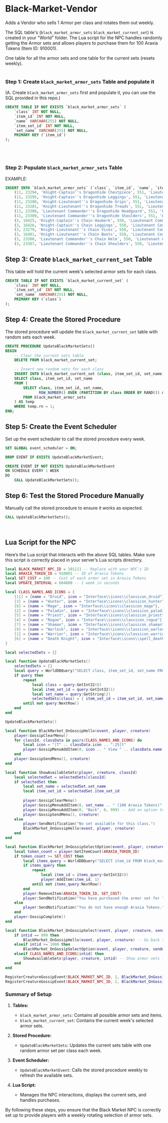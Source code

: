 # Black-Market-Vendor

Adds a Vendor who sells 1 Armor per class and rotates them out weekly.

The SQL table's (`black_market_armor_sets` `black_market_current_set`) is created in your "World" folder. The Lua script for the NPC handles randomly getting the Armor sets and allows players to purchase them for 100 Araxia Tokens (Item ID: 910001).


One table for all the armor sets and one table for the current sets (resets weekly).
<br>
<br>
### Step 1: Create `black_market_armor_sets` Table and populate it
(A. Create `black_market_armor_sets` first and populate it, you can use the SQL provided in this repo.)

```sql
CREATE TABLE IF NOT EXISTS `black_market_armor_sets` (
    `class` INT NOT NULL,
    `item_id` INT NOT NULL,
    `name` VARCHAR(255) NOT NULL,
    `item_set_id` INT NOT NULL,
    `set_name` VARCHAR(255) NOT NULL,
    PRIMARY KEY (`item_id`)
);
```
<br>
<br>

### Step 2: Populate `black_market_armor_sets` Table

EXAMPLE:

```sql
INSERT INTO `black_market_armor_sets` (`class`, `item_id`, `name`, `item_set_id`, `set_name`) VALUES
    (11, 23294, 'Knight-Captain''s Dragonhide Chestpiece', 551, 'Lieutenant Commander''s Refuge'),
    (11, 23295, 'Knight-Captain''s Dragonhide Leggings', 551, 'Lieutenant Commander''s Refuge'),
    (11, 23280, 'Knight-Lieutenant''s Dragonhide Grips', 551, 'Lieutenant Commander''s Refuge'),
    (11, 23281, 'Knight-Lieutenant''s Dragonhide Treads', 551, 'Lieutenant Commander''s Refuge'),
    (11, 23308, 'Lieutenant Commander''s Dragonhide Headguard', 551, 'Lieutenant Commander''s Refuge'),
    (11, 23309, 'Lieutenant Commander''s Dragonhide Shoulders', 551, 'Lieutenant Commander''s Refuge'),
    (3, 16425, 'Knight-Captain''s Chain Hauberk', 550, 'Lieutenant Commander''s Pursuance'),
    (3, 16426, 'Knight-Captain''s Chain Leggings', 550, 'Lieutenant Commander''s Pursuance'),
    (3, 23279, 'Knight-Lieutenant''s Chain Vices', 550, 'Lieutenant Commander''s Pursuance'),
    (3, 16401, 'Knight-Lieutenant''s Chain Boots', 550, 'Lieutenant Commander''s Pursuance'),
    (3, 23306, 'Lieutenant Commander''s Chain Helm', 550, 'Lieutenant Commander''s Pursuance'),
    (3, 23307, 'Lieutenant Commander''s Chain Shoulders', 550, 'Lieutenant Commander''s Pursuance');
```

## Step 3: Create `black_market_current_set` Table
This table will hold the current week's selected armor sets for each class.

```sql
CREATE TABLE IF NOT EXISTS `black_market_current_set` (
    `class` INT NOT NULL,
    `item_set_id` INT NOT NULL,
    `set_name` VARCHAR(255) NOT NULL,
    PRIMARY KEY (`class`)
);
```

## Step 4: Create the Stored Procedure
The stored procedure will update the `black_market_current_set` table with random sets each week.

```sql
CREATE PROCEDURE UpdateBlackMarketSets()
BEGIN
    -- Clear the current sets table
    DELETE FROM black_market_current_set;

    -- Insert new random sets for each class
    INSERT INTO black_market_current_set (class, item_set_id, set_name)
    SELECT class, item_set_id, set_name
    FROM (
        SELECT class, item_set_id, set_name,
               ROW_NUMBER() OVER (PARTITION BY class ORDER BY RAND()) AS rn
        FROM black_market_armor_sets
    ) AS temp
    WHERE temp.rn = 1;
END;
```

## Step 5: Create the Event Scheduler
Set up the event scheduler to call the stored procedure every week.

```sql
SET GLOBAL event_scheduler = ON;

DROP EVENT IF EXISTS UpdateBlackMarketEvent;

CREATE EVENT IF NOT EXISTS UpdateBlackMarketEvent
ON SCHEDULE EVERY 1 WEEK
DO
    CALL UpdateBlackMarketSets();
```


## Step 6: Test the Stored Procedure Manually
Manually call the stored procedure to ensure it works as expected.

```sql
CALL UpdateBlackMarketSets();
```

<br>

## Lua Script for the NPC
Here’s the Lua script that interacts with the above SQL tables. Make sure this script is correctly placed in your server’s Lua scripts directory.

```lua
local BLACK_MARKET_NPC_ID = 101111 -- Replace with your NPC's ID
local ARAXIA_TOKEN_ID = 910001 -- ID of Araxia Tokens
local SET_COST = 100 -- Cost of each armor set in Araxia Tokens
local UPDATE_INTERVAL = 604800 -- 1 week in seconds

local CLASS_NAMES_AND_ICONS = {
    [11] = {name = "Druid", icon = "Interface\\icons\\classicon_druid"},
    [3] = {name = "Hunter", icon = "Interface\\icons\\classicon_hunter"},
    [8] = {name = "Mage", icon = "Interface\\icons\\classicon_mage"},
    [2] = {name = "Paladin", icon = "Interface\\icons\\classicon_paladin"},
    [5] = {name = "Priest", icon = "Interface\\icons\\classicon_priest"},
    [4] = {name = "Rogue", icon = "Interface\\icons\\classicon_rogue"},
    [7] = {name = "Shaman", icon = "Interface\\icons\\classicon_shaman"},
    [9] = {name = "Warlock", icon = "Interface\\icons\\classicon_warlock"},
    [1] = {name = "Warrior", icon = "Interface\\icons\\classicon_warrior"},
    [6] = {name = "Death Knight", icon = "Interface\\icons\\spell_deathknight_classicon"}
}

local selectedSets = {}

local function UpdateBlackMarketSets()
    selectedSets = {}
    local query = WorldDBQuery("SELECT class, item_set_id, set_name FROM black_market_current_set")
    if query then
        repeat
            local class = query:GetInt32(0)
            local item_set_id = query:GetInt32(1)
            local set_name = query:GetString(2)
            selectedSets[class] = { item_set_id = item_set_id, set_name = set_name }
        until not query:NextRow()
    end
end

UpdateBlackMarketSets()

local function BlackMarket_OnGossipHello(event, player, creature)
    player:GossipClearMenu()
    for classId, classData in pairs(CLASS_NAMES_AND_ICONS) do
        local icon = "|T" .. classData.icon .. ":25|t"
        player:GossipMenuAddItem(0, icon .. " View " .. classData.name .. " armor set", 0, classId)
    end
    player:GossipSendMenu(1, creature)
end

local function ShowAvailableSets(player, creature, classId)
    local selectedSet = selectedSets[classId]
    if selectedSet then
        local set_name = selectedSet.set_name
        local item_set_id = selectedSet.item_set_id
        
        player:GossipClearMenu()
        player:GossipMenuAddItem(0, set_name .. " (100 Araxia Tokens)", 0, 1000 + item_set_id)
        player:GossipMenuAddItem(0, "Back", 0, 999) -- Add an option to go back to the class menu
        player:GossipSendMenu(1, creature)
    else
        player:SendNotification("No set available for this class.")
        BlackMarket_OnGossipHello(event, player, creature)
    end
end

local function BlackMarket_OnGossipSelectOption(event, player, creature, sender, item_set_id, code)
    local token_count = player:GetItemCount(ARAXIA_TOKEN_ID)
    if token_count >= SET_COST then
        local items_query = WorldDBQuery("SELECT item_id FROM black_market_armor_sets WHERE item_set_id = " .. item_set_id)
        if items_query then
            repeat
                local item_id = items_query:GetInt32(0)
                player:AddItem(item_id, 1)
            until not items_query:NextRow()
        end
        player:RemoveItem(ARAXIA_TOKEN_ID, SET_COST)
        player:SendNotification("You have purchased the armor set for " .. SET_COST .. " Araxia Tokens.")
    else
        player:SendNotification("You do not have enough Araxia Tokens.")
    end
    player:GossipComplete()
end

local function BlackMarket_OnGossipSelect(event, player, creature, sender, intid, code)
    if intid == 999 then
        BlackMarket_OnGossipHello(event, player, creature) -- Go back to the class menu
    elseif intid >= 1000 then
        BlackMarket_OnGossipSelectOption(event, player, creature, sender, intid - 1000, code) -- Handle item purchase
    elseif CLASS_NAMES_AND_ICONS[intid] then
        ShowAvailableSets(player, creature, intid) -- Show armor sets for the selected class
    end
end

RegisterCreatureGossipEvent(BLACK_MARKET_NPC_ID, 1, BlackMarket_OnGossipHello) -- GOSSIP_HELLO
RegisterCreatureGossipEvent(BLACK_MARKET_NPC_ID, 2, BlackMarket_OnGossipSelect) -- GOSSIP_SELECT
```



### Summary of Setup

1. **Tables:**
    - `black_market_armor_sets`: Contains all possible armor sets and items.
    - `black_market_current_set`: Contains the current week's selected armor sets.

2. **Stored Procedure:**
    - `UpdateBlackMarketSets`: Updates the current sets table with one random armor set per class each week.

3. **Event Scheduler:**
    - `UpdateBlackMarketEvent`: Calls the stored procedure weekly to refresh the available sets.

4. **Lua Script:**
    - Manages the NPC interactions, displays the current sets, and handles purchases.

By following these steps, you ensure that the Black Market NPC is correctly set up to provide players with a weekly rotating selection of armor sets.
